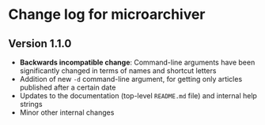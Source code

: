 Change log for microarchiver
============================

Version 1.1.0
-------------

* **Backwards incompatible change**: Command-line arguments have been significantly changed in terms of names and shortcut letters
* Addition of new `-d` command-line argument, for getting only articles published after a certain date
* Updates to the documentation (top-level `README.md` file) and internal help strings
* Minor other internal changes
